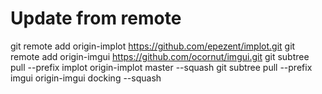 # Update from remote

git remote add origin-implot https://github.com/epezent/implot.git
git remote add origin-imgui https://github.com/ocornut/imgui.git
git subtree pull --prefix implot origin-implot master --squash
git subtree pull --prefix imgui origin-imgui docking --squash
